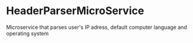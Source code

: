 # HeaderParserMicroService
Microservice that parses user's IP adress, default computer language and operating system
